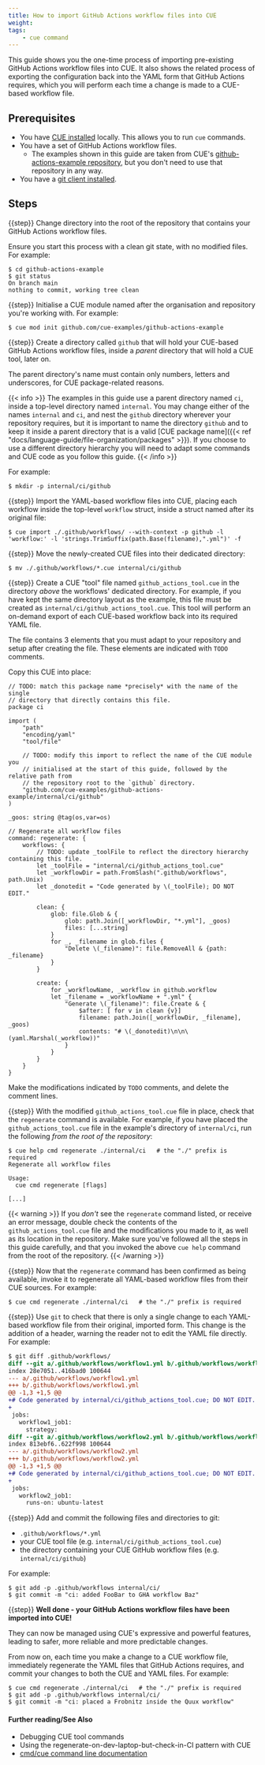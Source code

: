 ```yaml
---
title: How to import GitHub Actions workflow files into CUE
weight:
tags:
    - cue command
---
```


This guide shows you the one-time process of importing pre-existing GitHub
Actions workflow files into CUE. It also shows the related process of exporting
the configuration back into the YAML form that GitHub Actions requires, which
you will perform each time a change is made to a CUE-based workflow file.

## Prerequisites

- You have [CUE installed](https://cuelang.org/docs/install/) locally. This
  allows you to run `cue` commands.
- You have a set of GitHub Actions workflow files.
  - The examples shown in this guide are taken from CUE's
    [github-actions-example repository](https://github.com/cue-examples/github-actions-example/tree/main/.github/workflows),
    but you don't need to use that repository in any way.
- You have a [git client installed](https://git-scm.com/downloads).

## Steps

{{step}}
Change directory into the root of the repository that contains your GitHub
Actions workflow files.

Ensure you start this process with a clean git state, with no modified files.
For example:

```console
$ cd github-actions-example
$ git status
On branch main
nothing to commit, working tree clean
```

{{step}}
Initialise a CUE module named after the organisation and repository you're
working with. For example:

```console
$ cue mod init github.com/cue-examples/github-actions-example
```

{{step}}
Create a directory called `github` that will hold your CUE-based GitHub Actions
workflow files, inside a *parent* directory that will hold a CUE tool, later
on.

The parent directory's name must contain only numbers, letters and underscores,
for CUE package-related reasons.

{{< info >}}
The examples in this guide use a parent directory named `ci`, inside a
top-level directory named `internal`. You may change either of the names
`internal` and `ci`, and nest the `github` directory wherever your repository
requires, but it is important to name the directory `github` and to keep it
inside a parent directory that is a valid
[CUE package name]({{< ref "docs/language-guide/file-organization/packages" >}}).
If you choose to use a different directory hierarchy you will need to adapt
some commands and CUE code as you follow this guide.
{{< /info >}}

For example:

```console
$ mkdir -p internal/ci/github
```

{{step}}
Import the YAML-based workflow files into CUE, placing each workflow inside the
top-level `workflow` struct, inside a struct named after its original file:

```console
$ cue import ./.github/workflows/ --with-context -p github -l 'workflow:' -l 'strings.TrimSuffix(path.Base(filename),".yml")' -f
```

{{step}}
Move the newly-created CUE files into their dedicated directory:

```console
$ mv ./.github/workflows/*.cue internal/ci/github
```

{{step}}
Create a CUE "tool" file named `github_actions_tool.cue` in the directory
*above* the workflows' dedicated directory. For example, if you have kept the
same directory layout as the example, this file must be created as
`internal/ci/github_actions_tool.cue`. This tool will perform an on-demand
export of each CUE-based workflow back into its required YAML file.

The file contains 3 elements that you must adapt to your repository and setup
after creating the file. These elements are indicated with `TODO` comments.

Copy this CUE into place:

```text {title="internal/ci/github_actions_tool.cue", linenos=table}
// TODO: match this package name *precisely* with the name of the single
// directory that directly contains this file.
package ci

import (
	"path"
	"encoding/yaml"
	"tool/file"

	// TODO: modify this import to reflect the name of the CUE module you
	// initialised at the start of this guide, followed by the relative path from
	// the repository root to the `github` directory.
	"github.com/cue-examples/github-actions-example/internal/ci/github"
)

_goos: string @tag(os,var=os)

// Regenerate all workflow files
command: regenerate: {
	workflows: {
		// TODO: update _toolFile to reflect the directory hierarchy containing this file.
		let _toolFile = "internal/ci/github_actions_tool.cue"
		let _workflowDir = path.FromSlash(".github/workflows", path.Unix)
		let _donotedit = "Code generated by \(_toolFile); DO NOT EDIT."

		clean: {
			glob: file.Glob & {
				glob: path.Join([_workflowDir, "*.yml"], _goos)
				files: [...string]
			}
			for _, _filename in glob.files {
				"Delete \(_filename)": file.RemoveAll & {path: _filename}
			}
		}

		create: {
			for _workflowName, _workflow in github.workflow
			let _filename = _workflowName + ".yml" {
				"Generate \(_filename)": file.Create & {
					$after: [ for v in clean {v}]
					filename: path.Join([_workflowDir, _filename], _goos)
					contents: "# \(_donotedit)\n\n\(yaml.Marshal(_workflow))"
				}
			}
		}
	}
}
```

Make the modifications indicated by `TODO` comments, and delete the comment
lines.

{{step}}
With the modified `github_actions_tool.cue` file in place, check that the
`regenerate` command is available. For example, if you have placed the
`github_actions_tool.cue` file in the example's directory of `internal/ci`, run
the following *from the root of the repository*:

```console
$ cue help cmd regenerate ./internal/ci   # the "./" prefix is required
Regenerate all workflow files

Usage:
  cue cmd regenerate [flags]

[...]
```

{{< warning >}}
If you *don't* see the `regenerate` command listed, or receive an error
message, double check the contents of the `github_actions_tool.cue` file and
the modifications you made to it, as well as its location in the repository.
Make sure you've followed all the steps in this guide carefully, and that you
invoked the above `cue help` command from the root of the repository.
{{< /warning >}}

{{step}}
Now that the `regenerate` command has been confirmed as being available, invoke
it to regenerate all YAML-based workflow files from their CUE sources. For
example:

```console
$ cue cmd regenerate ./internal/ci   # the "./" prefix is required
```

{{step}}
Use `git` to check that there is only a single change to each YAML-based
workflow file from their original, imported form. This change is the addition
of a header, warning the reader not to edit the YAML file directly. For
example:

```diff
$ git diff .github/workflows/
diff --git a/.github/workflows/workflow1.yml b/.github/workflows/workflow1.yml
index 28e7051..416bad0 100644
--- a/.github/workflows/workflow1.yml
+++ b/.github/workflows/workflow1.yml
@@ -1,3 +1,5 @@
+# Code generated by internal/ci/github_actions_tool.cue; DO NOT EDIT.
+
 jobs:
   workflow1_job1:
     strategy:
diff --git a/.github/workflows/workflow2.yml b/.github/workflows/workflow2.yml
index 813ebf6..622f998 100644
--- a/.github/workflows/workflow2.yml
+++ b/.github/workflows/workflow2.yml
@@ -1,3 +1,5 @@
+# Code generated by internal/ci/github_actions_tool.cue; DO NOT EDIT.
+
 jobs:
   workflow2_job1:
     runs-on: ubuntu-latest
```

{{step}}
Add and commit the following files and directories to git:

- `.github/workflows/*.yml`
- your CUE tool file (e.g. `internal/ci/github_actions_tool.cue`)
- the directory containing your CUE GitHub workflow files (e.g.
  `internal/ci/github`)

For example:

```console
$ git add -p .github/workflows internal/ci/
$ git commit -m "ci: added FooBar to GHA workflow Baz"
```

{{step}}
**Well done - your GitHub Actions workflow files have been imported into CUE!**

They can now be managed using CUE's expressive and powerful features, leading
to safer, more reliable and more predictable changes.

From now on, each time you make a change to a CUE workflow file, immediately
regenerate the YAML files that GitHub Actions requires, and commit your changes
to both the CUE and YAML files. For example:

```console
$ cue cmd regenerate ./internal/ci   # the "./" prefix is required
$ git add -p .github/workflows internal/ci/
$ git commit -m "ci: placed a Frobnitz inside the Quux workflow"
```

#### Further reading/See Also

- Debugging CUE tool commands
- Using the regenerate-on-dev-laptop-but-check-in-CI pattern with CUE
- [cmd/cue command line documentation](https://cue.googlesource.com/cue/+/refs/tags/v0.2.0/doc/cmd/cue.md)
